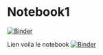 # Notebook1

[![Binder](https://mybinder.org/badge_logo.svg)](https://mybinder.org/v2/gh/Antho3434/Notebook1/HEAD)


Lien voila le notebook
[![Binder](https://mybinder.org/badge_logo.svg)](https://mybinder.org/v2/gh/Antho3434/Notebook1/HEAD?urlpath=%2Fvoila%2Frender%2Fnotebook1.ipynb)
